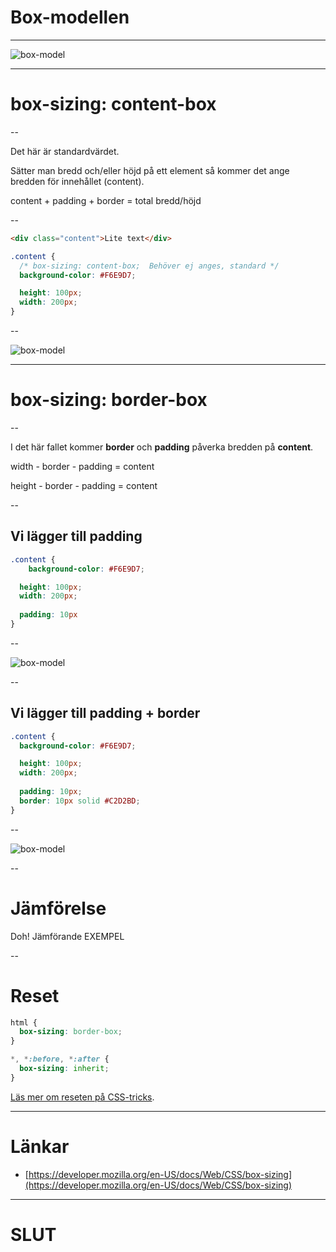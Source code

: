 # Box-modellen

---

![box-model](images/box-model.png)

---

# box-sizing: content-box

--

Det här är standardvärdet.

Sätter man bredd och/eller höjd på ett element så kommer det ange bredden för innehållet (content).

content + padding + border = total bredd/höjd

--

```html []
<div class="content">Lite text</div>
```

```css []
.content {
  /* box-sizing: content-box;  Behöver ej anges, standard */ 
  background-color: #F6E9D7;

  height: 100px;
  width: 200px;    
}
```

--

![box-model](images/box-model-content-1.png)

---

# box-sizing: border-box

--

I det här fallet kommer **border** och **padding** påverka bredden på **content**.

width - border - padding = content

height - border - padding = content

--

## Vi lägger till padding

```css [7]
.content {
    background-color: #F6E9D7;

  height: 100px;
  width: 200px; 
  
  padding: 10px
}
```

--

![box-model](images/box-model-content-2.png)

--
## Vi lägger till padding + border

```css [7-8]
.content {
  background-color: #F6E9D7;

  height: 100px;
  width: 200px; 
  
  padding: 10px;
  border: 10px solid #C2D2BD;
}
```

--

![box-model](images/box-model-content-3.png)

--

# Jämförelse

Doh! Jämförande EXEMPEL

--

# Reset

```css []
html {
  box-sizing: border-box;
}

*, *:before, *:after {
  box-sizing: inherit;
}
```

[Läs mer om reseten på CSS-tricks](https://css-tricks.com/box-sizing/).

---

# Länkar

- [https://developer.mozilla.org/en-US/docs/Web/CSS/box-sizing](https://developer.mozilla.org/en-US/docs/Web/CSS/box-sizing)

---

# SLUT
